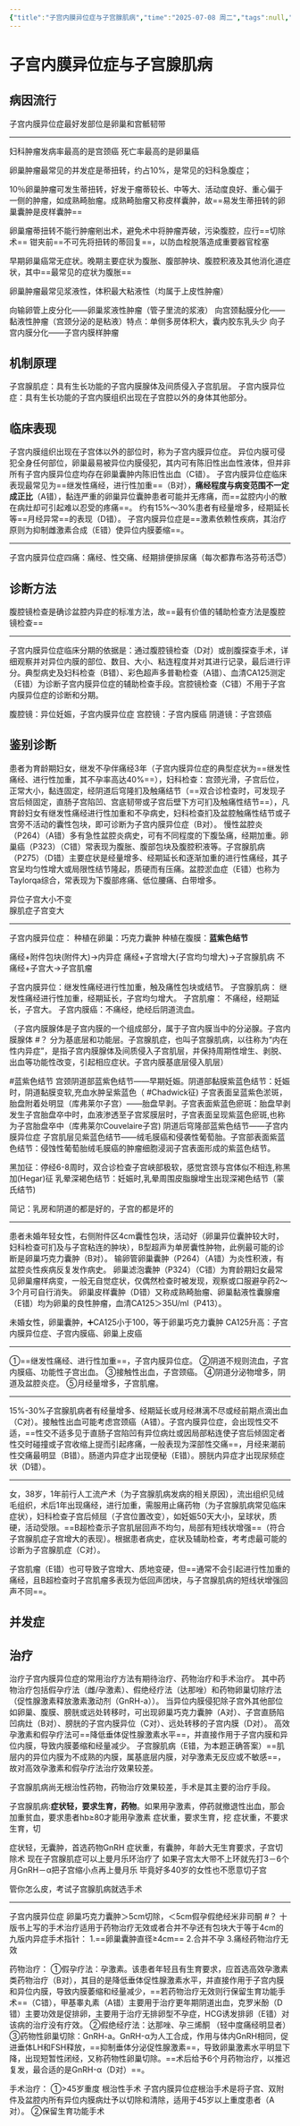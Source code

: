 ```yaml
---
{"title":"子宫内膜异位症与子宫腺肌病","time":"2025-07-08 周二","tags":null,"dg-publish":true,"permalink":"/200 学习/215 妇产科学/第21章 子宫内膜异位症与子宫腺肌病/子宫内膜异位症与子宫腺肌病/","dgPassFrontmatter":true,"created":"2025-07-08T14:52:37.000+08:00","updated":"2025-08-08T12:24:51.304+08:00"}
---
```


# 子宫内膜异位症与子宫腺肌病
## 病因流行
子宫内膜异位症最好发部位是卵巢和宫骶韧带
***
妇科肿瘤发病率最高的是宫颈癌
死亡率最高的是卵巢癌

卵巢肿瘤最常见的并发症是蒂扭转，约占10%，是常见的妇科急腹症；

10％卵巢肿瘤可发生蒂扭转，好发于瘤蒂较长、中等大、活动度良好、重心偏于一侧的肿瘤，如成熟畸胎瘤。成熟畸胎瘤又称皮样囊肿，故==易发生蒂扭转的卵巢囊肿是皮样囊肿==

卵巢瘤蒂扭转不能行肿瘤剜出术，避免术中将肿瘤弄破，污染腹腔，应行==切除术==
钳夹前==不可先将扭转的蒂回复==，以防血栓脱落造成重要器官栓塞

早期卵巢癌常无症状。晚期主要症状为腹胀、腹部肿块、腹腔积液及其他消化道症状，其中==最常见的症状为腹胀==

卵巢肿瘤最常见浆液性，体积最大粘液性（均属于上皮性肿瘤）
 
向输卵管上皮分化——卵巢浆液性肿瘤（管子里流的浆液）
向宫颈黏膜分化——黏液性肿瘤（宫颈分泌的是粘液）特点：单侧多房体积大，囊内胶东乳头少
向子宫内膜分化——子宫内膜样肿瘤
## 机制原理
子宫腺肌症：具有生长功能的子宫内膜腺体及间质侵入子宫肌层。
子宫内膜异位症：具有生长功能的子宫内膜组织出现在子宫腔以外的身体其他部分。
## 临床表现
子宫内膜组织出现在子宫体以外的部位时，称为子宫内膜异位症。
异位内膜可侵犯全身任何部位，卵巢最易被异位内膜侵犯，其内可有陈旧性出血性液体，但并非所有子宫内膜异位症均存在卵巢囊肿内陈旧性出血（C错）。
子宫内膜异位症临床表现最常见为==继发性痛经，进行性加重==（B对），**痛经程度与病变范围不一定成正比**（A错），黏连严重的卵巢异位囊肿患者可能并无疼痛，而==盆腔内小的散在病灶却可引起难以忍受的疼痛==。
约有15%～30%患者有经量增多，经期延长等==月经异常==的表现（D错）。
子宫内膜异位症是==激素依赖性疾病，其治疗原则为抑制雌激素合成（E错）使异位内膜萎缩==。
***
子宫内膜异位症四痛：痛经、性交痛、经期排便排尿痛（每次都靠布洛芬苟活😇）
## 诊断方法
腹腔镜检查是确诊盆腔内异症的标准方法，故==最有价值的辅助检查方法是腹腔镜检查==
***
子宫内膜异位症临床分期的依据是：通过腹腔镜检查（D对）或剖腹探查手术，详细观察并对异位内膜的部位、数目、大小、粘连程度并对其进行记录，最后进行评分。典型病史及妇科检查（B错）、彩色超声多普勒检查（A错）、血清CA125测定（E错）为诊断子宫内膜异位症的辅助检查手段。宫腔镜检查（C错）不用于子宫内膜异位症的诊断和分期。

腹腔镜：异位妊娠，子宫内膜异位症
宫腔镜：子宫内膜癌
阴道镜：子宫颈癌
## 鉴别诊断
患者为育龄期妇女，继发不孕伴痛经3年（子宫内膜异位症的典型症状为==继发性痛经、进行性加重，其不孕率高达40%==），妇科检查：宫颈光滑，子宫后位，正常大小，黏连固定，经阴道后穹隆扪及触痛结节（==双合诊检查时，可发现子宫后倾固定，直肠子宫陷凹、宫底韧带或子宫后壁下方可扪及触痛性结节==），凡育龄妇女有继发性痛经进行性加重和不孕病史，妇科检查扪及盆腔触痛性结节或子宫旁不活动的囊性包块，即可诊断为子宫内膜异位症（B对）。
慢性盆腔炎（P264）（A错）多有急性盆腔炎病史，可有不同程度的下腹坠痛，经期加重。卵巢癌（P323）（C错）常表现为腹胀、腹部包块及腹腔积液等。子宫腺肌病（P275）（D错）主要症状是经量增多、经期延长和逐渐加重的进行性痛经，其子宫呈均匀性增大或局限性结节隆起，质硬而有压痛。盆腔淤血症（E错）也称为Taylorqa综合，常表现为下腹部疼痛、低位腰痛、白带增多。

异位子宫大小不变  
腺肌症子宫变大
***
子宫内膜异位症：
种植在卵巢：巧克力囊肿
种植在腹膜：**蓝紫色结节**

痛经+附件包块(附件大)→内异症
痛经+子宫增大(子宫均匀增大)→子宫腺肌病
不痛经+子宫大→子宫肌瘤

子宫内膜异位：继发性痛经进行性加重，触及痛性包块或结节。
子宫腺肌病： 继发性痛经进行性加重，经期延长，子宫均匀增大。
子宫肌瘤： 不痛经，经期延长，子宫大。
子宫内膜癌：不痛经，绝经后阴道流血。

（子宫内膜腺体是子宫内膜的一个组成部分，属于子宫内膜当中的分泌腺。子宫内膜腺体 #？ 分为基底层和功能层。子宫腺肌症，也叫子宫腺肌病，以往称为“内在性内异症”，是指子宫内膜腺体及间质侵入子宫肌层，并保持周期性增生、剥脱、出血等功能性改变，引起相应症状。子宫内膜基底层侵入肌层）

#蓝紫色结节
宫颈阴道部蓝紫色结节——早期妊娠。阴道部黏膜紫蓝色结节：妊娠时，阴道黏膜变软,充血水肿呈紫蓝色（ #Chadwick征)
子宫表面呈蓝紫色淤斑，胎盘附着处明显（库弗莱尔子宫）——胎盘早剥。子宫表面紫蓝色瘀斑：胎盘早剥发生子宫胎盘卒中时，血液渗透至子宫浆膜层时，子宫表面呈现紫蓝色瘀斑,也称为子宫胎盘卒中（库弗莱尔Couvelaire子宫)
阴道后穹隆部蓝紫色结节——子宫内膜异位症
子宫肌层见紫蓝色结节——绒毛膜癌和侵袭性葡萄胎。子宫部表面紫蓝色结节：侵蚀性葡萄胎绒毛膜癌的肿瘤细胞浸润子宫表面形成的紫蓝色结节。

黑加征：停经6-8周时，双合诊检查子宫峡部极软，感觉宫颈与宫体似不相连,称黑加(Hegar)征
乳晕深褐色结节：妊娠时,乳晕周围皮脂腺增生出现深褐色结节（蒙氏结节)

简记：乳房和阴道的都是好的，子宫的都是坏的
***
患者未婚年轻女性，右侧附件区4cm囊性包块，活动好（卵巢异位囊肿较大时，妇科检查可扪及与子宫粘连的肿块），B型超声为单房囊性肿物，此例最可能的诊断是卵巢巧克力囊肿（B对）。
输卵管卵巢囊肿（P264）（A错）为炎性积液，有盆腔炎性疾病反复发作病史。
卵巢滤泡囊肿（P324）（C错）为育龄期妇女最常见卵巢瘤样病变，一般无自觉症状，仅偶然检查时被发现，观察或口服避孕药2～3个月可自行消失。
卵巢皮样囊肿（D错）又称成熟畸胎瘤、卵巢黏液性囊腺瘤（E错）均为卵巢的良性肿瘤，血清CA125＞35U/ml（P413）。

未婚女性，卵巢囊肿，➕CA125小于100，等于卵巢巧克力囊肿
CA125升高：子宫内膜异位症、子宫内膜癌、卵巢上皮癌
***
①==继发性痛经、进行性加重==，子宫内膜异位症。
②阴道不规则流血，子宫内膜癌、功能性子宫出血。
③接触性出血，子宫颈癌。
④阴道分泌物增多，阴道及盆腔炎症。
⑤月经量增多，子宫肌瘤。
***
15%-30%子宫腺肌病者有经量增多、经期延长或月经淋漓不尽或经前期点滴出血（C对）。接触性出血可能考虑宫颈癌（A错）。子宫内膜异位症，会出现性交不适，==性交不适多见于直肠子宫陷凹有异位病灶或因局部粘连使子宫后倾固定者性交时碰撞或子宫收缩上提而引起疼痛，一般表现为深部性交痛==，月经来潮前性交痛最明显（B错）。肠道内异症才出现便秘（E错）。膀胱内异症才出现尿频症状（D错）。
***
女，38岁，1年前行人工流产术（为子宫腺肌病发病的相关原因），流出组织见绒毛组织，术后1年出现痛经，进行加重，需服用止痛药物（为子宫腺肌病常见临床症状），妇科检查子宫后倾屈（子宫位置改变），如妊娠50天大小，呈球状，质硬，活动受限。==B超检查示子宫肌层回声不均匀，局部有短线状增强==（符合子宫腺肌症子宫增大的表现）。根据患者病史，症状及辅助检查，考考虑最可能的诊断为子宫腺肌症（C对）。

子宫肌瘤（E错）也可导致子宫增大、质地变硬，但==通常不会引起进行性加重的痛经，且B超检查时子宫肌瘤多表现为低回声团块，与子宫腺肌病的短线状增强回声不同==。
## 并发症
## 治疗
治疗子宫内膜异位症的常用治疗方法有期待治疗、药物治疗和手术治疗。
其中药物治疗包括假孕疗法（雌/孕激素）、假绝经疗法（达那唑）和药物卵巢切除疗法（促性腺激素释放激素激动剂（GnRH-a））。
当异位内膜侵犯除子宫外其他部位如卵巢、腹膜、膀胱或远处转移时，可出现卵巢巧克力囊肿（A对）、子宫直肠陷凹病灶（B对）、膀胱的子宫内膜异位（C对）、远处转移的子宫内膜（D对）。
高效孕激素和假孕疗法可==降低垂体促性腺激素水平==，并直接作用于子宫内膜和异位内膜，导致内膜萎缩和经量减少。
子宫腺肌病（E错，为本题正确答案）==肌层内的异位内膜为不成熟的内膜，属基底层内膜，对孕激素无反应或不敏感==，故对高效孕激素和假孕疗法治疗效果较差。

子宫腺肌病尚无根治性药物，药物治疗效果较差，手术是其主要的治疗手段。

子宫腺肌病:**症状轻，要求生育，药物**。如果用孕激素，停药就撤退性出血，那会加重贫血，要求患者hb≥80才能用孕激素
症状重，要求生育，挖
症状重，不要求生育，切

症状轻，无囊肿，首选药物GnRH
症状重，有囊肿，年龄大无生育要求，子宫切除术
现在子宫腺肌症可以上曼月乐环治疗了  如果子宫太大带不上环就先打3－6个月GnRH－α把子宫缩小点再上曼月乐   毕竟好多40岁的女性也不愿意切子宫

管你怎么皮，考试子宫腺肌病就选手术
***
子宫内膜异位症 卵巢巧克力囊肿＞5cm切除，＜5cm假孕假绝经米非司酮 #？ 
十版书上写的手术治疗适用于药物治疗无效或者合并不孕还有包块大于等于4cm的
九版内异症手术指针：
1.==卵巢囊肿直径≥4cm==
2.合并不孕
3.痛经药物治疗无效

药物治疗：
①假孕疗法：孕激素。该患者年轻且有生育要求，应首选高效孕激素类药物治疗（B对），其目的是降低垂体促性腺激素水平，并直接作用于子宫内膜和异位内膜，导致内膜萎缩和经量减少，==若药物治疗无效则行保留生育功能手术==（C错），甲基睾丸素（A错）主要用于治疗更年期阴道出血，克罗米酚（D错）主要功效是促排卵，主要用于治疗无排卵型不孕症，HCG诱发排卵（E错）对该病的治疗没有疗效。
②假绝经疗法：达那唑、孕三烯酮
（轻中度痛经明显者）
③药物性卵巢切除：GnRH-a。GnRH-α为人工合成，作用与体内GnRH相同，促进垂体LH和FSH释放，==抑制垂体分泌促性腺激素==，导致卵巢激素水平明显下降，出现短暂性闭经，又称药物性卵巢切除。==术后给予6个月药物治疗，以推迟复发，最合适的是GnRH-α（D对）==。

手术治疗：
①>45岁重度 根治性手术
子宫内膜异位症根治手术是将子宫、双附件及盆腔内所有异位内膜病灶予以切除和清除，适用于45岁以上重度患者（A对）。
②保留生育功能手术














































































































































































































































































































































































































































